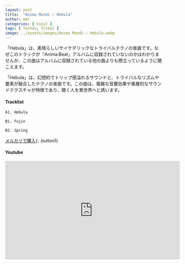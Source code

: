 ```yaml
---
layout: post
title:  "Anima Mundi – Hebula"
author: mmr
categories: [ Vinyl ]
tags: [ Techno, Tribal ]
image: ../assets/images/Anima Mundi – Hebula.webp
---
```


「Hebula」は、素晴らしいサイケデリックなトライバルテクノの楽曲です。なぜこのトラックが『Anima:Beat』アルバムに収録されていないのかはわかりませんが、この曲はアルバムに収録されている他の曲よりも際立っているように聴こえます。

「Hebula」は、幻想的でトリップ感溢れるサウンドと、トライバルなリズムや要素が融合したテクノの楽曲です。この曲は、複雑な音響効果や重層的なサウンドテクスチャが特徴であり、聴く人を異世界へと誘います。

#### Tracklist
```md
A1. Hebula

B1. Fujin

B2. Spring
```

[メルカリで購入](https://jp.mercari.com/item/m69740115396?afid=6142608987){: .button1}

#### Youtube
<iframe width="560" height="315" src="https://www.youtube.com/embed/Tjq90wp9nz0?si=pdLK1t4DFQXTT7_4" title="YouTube video player" frameborder="0" allow="accelerometer; autoplay; clipboard-write; encrypted-media; gyroscope; picture-in-picture; web-share" referrerpolicy="strict-origin-when-cross-origin" allowfullscreen></iframe>